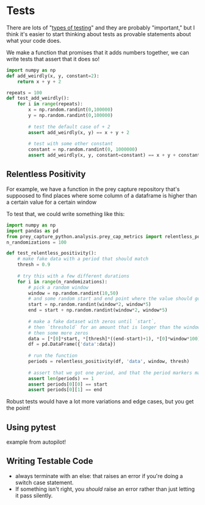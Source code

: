 # Tests

There are lots of "[types of testing](https://www.atlassian.com/continuous-delivery/software-testing/types-of-software-testing)"
and they are probably "important," but I think it's easier to start thinking about
tests as provable statements about what your code does. 

We make a function that promises that it adds numbers together, we can write tests that assert that it does so!

```python
import numpy as np
def add_weirdly(x, y, constant=2):
    return x + y + 2

repeats = 100
def test_add_weirdly():
    for i in range(repeats):
        x = np.random.randint(0,100000)
        y = np.random.randint(0,100000)
        
        # test the default case of + 2
        assert add_weirdly(x, y) == x + y + 2
        
        # test with some other constant
        constant = np.random.randint(0, 1000000)
        assert add_weirdly(x, y, constant=constant) == x + y + constant

```

## Relentless Positivity

For example, we have a function in the prey capture repository that's suppoosed to
find places where some column of a dataframe is higher than a certain value for a certain window

To test that, we could write something like this:

```python
import numpy as np
import pandas as pd
from prey_capture_python.analysis.prey_cap_metrics import relentless_positivity
n_randomizations = 100

def test_relentless_positivity():
    # make fake data with a period that should match
    thresh = 0.9
    
    # try this with a few different durations
    for i in range(n_randomizations):
        # pick a random window
		window = np.random.randint(10,50)
        # and some random start and end point where the value should go above the threshold
        start = np.random.randint(window*2, window*5)
        end = start + np.random.randint(window*2, window*5)
        
        # make a fake dataset with zeros until `start`, 
        # then `threshold` for an amount that is longer than the window
        # then some more zeros
        data = [*[0]*start, *[thresh]*((end-start)+1), *[0]*window*100]
        df = pd.DataFrame({'data':data})
        
        # run the function
        periods = relentless_positivity(df, 'data', window, thresh)
        
        # assert that we got one period, and that the period markers match our start and end
        assert len(periods) == 1
        assert periods[0][0] == start
        assert periods[0][1] == end

```

Robust tests would have a lot more variations and edge cases, but you get the point!


## Using pytest

example from autopilot!



## Writing Testable Code

* always terminate with an else: that raises an error if you're doing a switch case statement.
* If something isn't right, you *should* raise an error rather than just letting it pass silently.